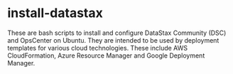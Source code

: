 # install-datastax
These are bash scripts to install and configure DataStax Community (DSC) and OpsCenter on Ubuntu.  They are intended to be used by deployment templates for various cloud technologies.  These include AWS CloudFormation, Azure Resource Manager and Google Deployment Manager.
